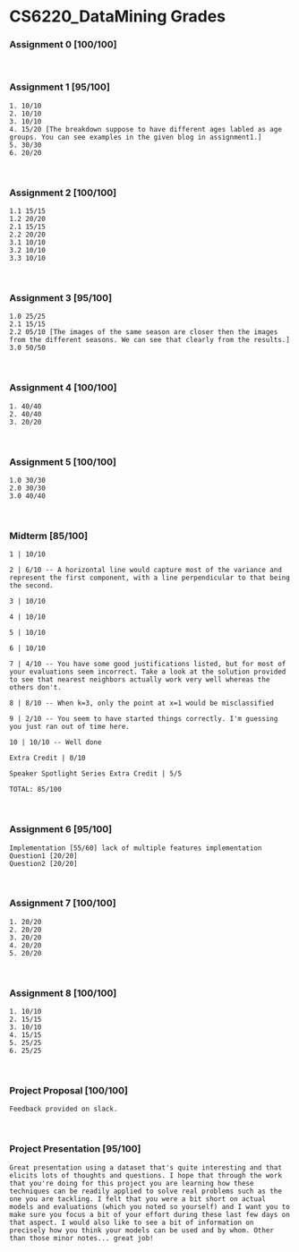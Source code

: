 # CS6220_DataMining Grades


### Assignment 0 [100/100]

<br>

### Assignment 1 [95/100]
```
1. 10/10
2. 10/10
3. 10/10 
4. 15/20 [The breakdown suppose to have different ages labled as age groups. You can see examples in the given blog in assignment1.]
5. 30/30
6. 20/20
```

<br>

### Assignment 2 [100/100]
```
1.1 15/15
1.2 20/20
2.1 15/15
2.2 20/20
3.1 10/10
3.2 10/10
3.3 10/10
```

<br>

### Assignment 3 [95/100]
```
1.0 25/25
2.1 15/15
2.2 05/10 [The images of the same season are closer then the images from the different seasons. We can see that clearly from the results.]
3.0 50/50
```

<br>

### Assignment 4 [100/100]
```
1. 40/40
2. 40/40
3. 20/20
```

<br>

### Assignment 5 [100/100]
```
1.0 30/30
2.0 30/30
3.0 40/40
```

<br>

### Midterm [85/100]
```
1 | 10/10

2 | 6/10 -- A horizontal line would capture most of the variance and represent the first component, with a line perpendicular to that being the second.

3 | 10/10 

4 | 10/10

5 | 10/10 

6 | 10/10 

7 | 4/10 -- You have some good justifications listed, but for most of your evaluations seem incorrect. Take a look at the solution provided to see that nearest neighbors actually work very well whereas the others don't.

8 | 8/10 -- When k=3, only the point at x=1 would be misclassified

9 | 2/10 -- You seem to have started things correctly. I'm guessing you just ran out of time here.

10 | 10/10 -- Well done

Extra Credit | 0/10

Speaker Spotlight Series Extra Credit | 5/5

TOTAL: 85/100
```

<br>

### Assignment 6 [95/100]
```
Implementation [55/60] lack of multiple features implementation
Question1 [20/20]
Question2 [20/20]
```

<br>

### Assignment 7 [100/100]
```
1. 20/20
2. 20/20
3. 20/20
4. 20/20
5. 20/20
```

<br>

### Assignment 8 [100/100]
```
1. 10/10
2. 15/15
3. 10/10
4. 15/15
5. 25/25
6. 25/25
```

<br>

### Project Proposal [100/100]
```
Feedback provided on slack.
```

<br>

### Project Presentation [95/100]
```
Great presentation using a dataset that's quite interesting and that elicits lots of thoughts and questions. I hope that through the work that you're doing for this project you are learning how these techniques can be readily applied to solve real problems such as the one you are tackling. I felt that you were a bit short on actual models and evaluations (which you noted so yourself) and I want you to make sure you focus a bit of your effort during these last few days on that aspect. I would also like to see a bit of information on precisely how you think your models can be used and by whom. Other than those minor notes... great job!
```

<br>

